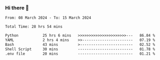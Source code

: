 ### Hi there 👋

<!--
**ututono/ututono** is a ✨ _special_ ✨ repository because its `README.md` (this file) appears on your GitHub profile.

Here are some ideas to get you started:

- 🔭 I’m currently working on ...
- 🌱 I’m currently learning ...
- 👯 I’m looking to collaborate on ...
- 🤔 I’m looking for help with ...
- 💬 Ask me about ...
- 📫 How to reach me: ...
- 😄 Pronouns: ...
- ⚡ Fun fact: ...
-->



<!--START_SECTION:waka-->

```txt
From: 08 March 2024 - To: 15 March 2024

Total Time: 28 hrs 54 mins

Python           25 hrs 6 mins   >>>>>>>>>>>>>>>>>>>>>>---   86.84 %
YAML             2 hrs 4 mins    >>-----------------------   07.19 %
Bash             43 mins         >------------------------   02.52 %
Shell Script     30 mins         -------------------------   01.78 %
.env file        20 mins         -------------------------   01.21 %
```

<!--END_SECTION:waka-->
